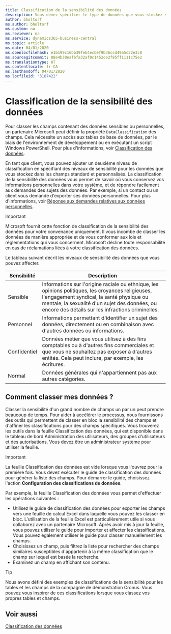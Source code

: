 ```yaml
---
title: Classification de la sensibilité des données
description: Vous devez spécifier le type de données que vous stockez sur les personnes afin de pouvoir répondre aux demandes des sujets des données.
author: bholtorf
ms.author: bholtorf
ms.custom: na
ms.reviewer: na
ms.service: dynamics365-business-central
ms.topic: article
ms.date: 04/01/2020
ms.openlocfilehash: e1b199c16bb39feb4ecbef9b36ccd49a5c32e3c8
ms.sourcegitcommit: 88e4b30eaf6fa32af0c1452ce2f85ff1111c75e2
ms.translationtype: HT
ms.contentlocale: fr-CA
ms.lasthandoff: 04/01/2020
ms.locfileid: "3187422"
---
```

# <a name="classifying-data-sensitivity"></a>Classification de la sensibilité des données
Pour classer les champs contenant des données sensibles ou personnelles, un partenaire Microsoft peut définir la propriété ```DataClassification``` des champs. Cela nécessite un accès aux tables de base de données, par le biais de l'environnement de développement ou en exécutant un script Windows PowerShell. Pour plus d'informations, voir [Classification des données](/dynamics365/business-central/dev-itpro/developer/devenv-classifying-data).  

En tant que client, vous pouvez ajouter un deuxième niveau de classification en spécifiant des niveaux de sensibilité pour les données que vous stockez dans les champs standard et personnalisés. La classification de la sensibilité des données vous permet de savoir où vous conservez vos informations personnelles dans votre système, et de répondre facilement aux demandes des sujets des données. Par exemple, si un contact ou un client vous demande d'exporter ses données personnelles. Pour plus d'informations, voir [Réponse aux demandes relatives aux données personnelles](admin-responding-to-requests-about-personal-data.md).

> [!Important]
> Microsoft fournit cette fonction de classification de la sensibilité des données pour votre convenance uniquement. Il vous incombe de classer les données de manière appropriée et de vous conformer aux lois et réglementations qui vous concernent. Microsoft décline toute responsabilité en cas de réclamations liées à votre classification des données.  

Le tableau suivant décrit les niveaux de sensibilité des données que vous pouvez affecter.

|Sensibilité|Description|
|----|----|
|Sensible | Informations sur l'origine raciale ou ethnique, les opinions politiques, les croyances religieuses, l'engagement syndical, la santé physique ou mentale, la sexualité d'un sujet des données, ou encore des détails sur les infractions criminelles. |
|Personnel | Informations permettant d'identifier un sujet des données, directement ou en combinaison avec d'autres données ou informations.|
|Confidentiel | Données métier que vous utilisez à des fins comptables ou à d'autres fins commerciales et que vous ne souhaitez pas exposer à d'autres entités. Cela peut inclure, par exemple, les écritures.|
|Normal  | Données générales qui n'appartiennent pas aux autres catégories.|

## <a name="how-do-i-classify-my-data"></a>Comment classer mes données ?
Classer la sensibilité d'un grand nombre de champs un par un peut prendre beaucoup de temps. Pour aider à accélérer le processus, nous fournissons des outils qui permettent de classer en bloc la sensibilité des champs et d'affiner les classifications pour des champs spécifiques. Vous trouverez les outils dans la feuille Classification des données, qui est disponible dans le tableau de bord Administration des utilisateurs, des groupes d'utilisateurs et des autorisations. Vous devez être un administrateur système pour utiliser la feuille.

> [!Important]
> La feuille Classification des données est vide lorsque vous l'ouvrez pour la première fois. Vous devez exécuter le guide de classification des données pour générer la liste des champs. Pour démarrer le guide, choisissez l'action **Configuration des classifications de données**.

Par exemple, la feuille Classification des données vous permet d'effectuer les opérations suivantes :  

* Utilisez le guide de classification des données pour exporter les champs vers une feuille de calcul Excel dans laquelle vous pouvez les classer en bloc. L'utilisation de la feuille Excel est particulièrement utile si vous collaborez avec un partenaire Microsoft. Après avoir mis à jour la feuille, vous pouvez utiliser le guide pour importer et affecter les classifications. Vous pouvez également utiliser le guide pour classer manuellement les champs.  
* Choisissez un champ, puis filtrez la liste pour rechercher des champs similaires susceptibles d'appartenir à la même classification que le champ sur lequel est basée la recherche.  
* Examinez un champ en affichant son contenu.  

> [!Tip]
> Nous avons défini des exemples de classifications de la sensibilité pour les tables et les champs de la compagnie de démonstration Cronus. Vous pouvez vous inspirer de ces classifications lorsque vous classez vos propres tables et champs.

## <a name="see-also"></a>Voir aussi

[Classification des données](/dynamics365/business-central/dev-itpro/developer/devenv-classifying-data)  
